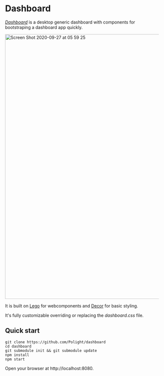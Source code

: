 # Dashboard

[_Dashboard_](https://github.com/polight/dashboard) is a desktop generic dashboard with components for bootstraping a dashboard app quickly.

<img width="864" alt="Screen Shot 2020-09-27 at 05 59 25" src="https://user-images.githubusercontent.com/145172/94355712-a80d6580-0086-11eb-972d-492d2591e63d.png">

It is built on [Lego](https://github.com/Polight/lego) for webcomponents and [Decor](https://github.com/Polight/decor) for basic styling.

It's fully customizable overriding or replacing the _dashboard.css_ file.

## Quick start

```
git clone https://github.com/Polight/dashboard
cd dashboard
git submodule init && git submodule update
npm install
npm start
```

Open your browser at http://localhost:8080.
